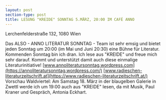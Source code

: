 ```yaml
---
layout: post
section-type: post
title: LESUNG "KREIDE" SONNTAG 5.MÄRZ, 20:00 IM CAFÉ ANNO
---
```

Lerchenfelderstraße 132, 1080 Wien

Das ALSO - ANNO LITERATUR SONNTAG - Team ist sehr emsig und bietet jeden Sonntag um 20:00 (im Mai und Juni 20:30) eine Bühne für Literatur. Kommenden Sonntag bin ich dran. Ich lese aus "KREIDE" und freue mich sehr darauf. Kommt und unterstützt damit auch diese einmalige Literaturinitiative!
[www.annoliteratursonntag.wordpress.com](https://annoliteratursonntag.wordpress.com/)
[www.radieschen-literaturzeitschrift.at](https://www.radieschen-literaturzeitschrift.at/)
Vorschau Waldviertel: Am Samstag 18. März in der blaugelben Galerie in Zwettl werde ich um 19:00 auch aus "KREIDE" lesen, da mit Musik, Paul Kraner und Gespräch, Antonia Eckhart.
